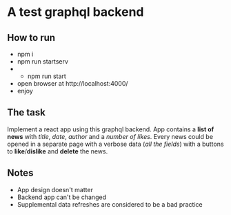 
# A test graphql backend

## How to run
- npm i
- npm run startserv
- - npm run start
- open browser at http://localhost:4000/
- enjoy



## The task
Implement a react app using this graphql backend. App contains a **list of news** with *title*, *date*, *author* and a *number of likes*. Every news could be opened in a separate page with a verbose data (*all the fields*) with a buttons to **like**/**dislike** and **delete** the news.

## Notes
- App design doesn't matter
- Backend app can't be changed
- Supplemental data refreshes are considered to be a bad practice
